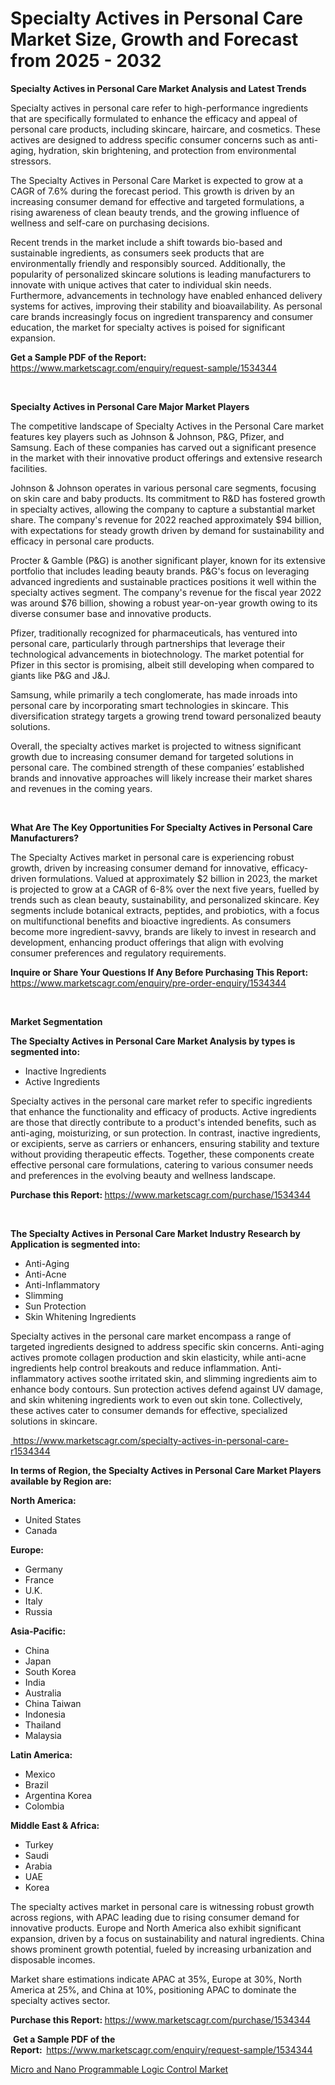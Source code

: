 <p><h1>Specialty Actives in Personal Care Market Size, Growth and Forecast from 2025 - 2032</h1></p><p><strong>Specialty Actives in Personal Care Market Analysis and Latest Trends</strong></p>
<p><p>Specialty actives in personal care refer to high-performance ingredients that are specifically formulated to enhance the efficacy and appeal of personal care products, including skincare, haircare, and cosmetics. These actives are designed to address specific consumer concerns such as anti-aging, hydration, skin brightening, and protection from environmental stressors. </p><p>The Specialty Actives in Personal Care Market is expected to grow at a CAGR of 7.6% during the forecast period. This growth is driven by an increasing consumer demand for effective and targeted formulations, a rising awareness of clean beauty trends, and the growing influence of wellness and self-care on purchasing decisions. </p><p>Recent trends in the market include a shift towards bio-based and sustainable ingredients, as consumers seek products that are environmentally friendly and responsibly sourced. Additionally, the popularity of personalized skincare solutions is leading manufacturers to innovate with unique actives that cater to individual skin needs. Furthermore, advancements in technology have enabled enhanced delivery systems for actives, improving their stability and bioavailability. As personal care brands increasingly focus on ingredient transparency and consumer education, the market for specialty actives is poised for significant expansion.</p></p>
<p><strong>Get a Sample PDF of the Report:&nbsp;</strong> <a href="https://www.marketscagr.com/enquiry/request-sample/1534344?utm_campaign=2384&utm_medium=2&utm_source=Github&utm_content=ia&utm_term=28022025&utm_id=specialty-actives-in-personal-care">https://www.marketscagr.com/enquiry/request-sample/1534344</a></p>
<p>&nbsp;</p>
<p><strong>Specialty Actives in Personal Care Major Market Players</strong></p>
<p><p>The competitive landscape of Specialty Actives in the Personal Care market features key players such as Johnson & Johnson, P&G, Pfizer, and Samsung. Each of these companies has carved out a significant presence in the market with their innovative product offerings and extensive research facilities.</p><p>Johnson & Johnson operates in various personal care segments, focusing on skin care and baby products. Its commitment to R&D has fostered growth in specialty actives, allowing the company to capture a substantial market share. The company's revenue for 2022 reached approximately $94 billion, with expectations for steady growth driven by demand for sustainability and efficacy in personal care products.</p><p>Procter & Gamble (P&G) is another significant player, known for its extensive portfolio that includes leading beauty brands. P&G's focus on leveraging advanced ingredients and sustainable practices positions it well within the specialty actives segment. The company's revenue for the fiscal year 2022 was around $76 billion, showing a robust year-on-year growth owing to its diverse consumer base and innovative products.</p><p>Pfizer, traditionally recognized for pharmaceuticals, has ventured into personal care, particularly through partnerships that leverage their technological advancements in biotechnology. The market potential for Pfizer in this sector is promising, albeit still developing when compared to giants like P&G and J&J.</p><p>Samsung, while primarily a tech conglomerate, has made inroads into personal care by incorporating smart technologies in skincare. This diversification strategy targets a growing trend toward personalized beauty solutions.</p><p>Overall, the specialty actives market is projected to witness significant growth due to increasing consumer demand for targeted solutions in personal care. The combined strength of these companies’ established brands and innovative approaches will likely increase their market shares and revenues in the coming years.</p></p>
<p>&nbsp;</p>
<p><strong>What Are The Key Opportunities For Specialty Actives in Personal Care Manufacturers?</strong></p>
<p><p>The Specialty Actives market in personal care is experiencing robust growth, driven by increasing consumer demand for innovative, efficacy-driven formulations. Valued at approximately $2 billion in 2023, the market is projected to grow at a CAGR of 6-8% over the next five years, fuelled by trends such as clean beauty, sustainability, and personalized skincare. Key segments include botanical extracts, peptides, and probiotics, with a focus on multifunctional benefits and bioactive ingredients. As consumers become more ingredient-savvy, brands are likely to invest in research and development, enhancing product offerings that align with evolving consumer preferences and regulatory requirements.</p></p>
<p><strong>Inquire or Share Your Questions If Any Before Purchasing This Report:</strong> <a href="https://www.marketscagr.com/enquiry/pre-order-enquiry/1534344?utm_campaign=2384&utm_medium=2&utm_source=Github&utm_content=ia&utm_term=28022025&utm_id=specialty-actives-in-personal-care">https://www.marketscagr.com/enquiry/pre-order-enquiry/1534344</a></p>
<p>&nbsp;</p>
<p><strong>Market Segmentation</strong></p>
<p><strong>The Specialty Actives in Personal Care Market Analysis by types is segmented into:</strong></p>
<p><ul><li>Inactive Ingredients</li><li>Active Ingredients</li></ul></p>
<p><p>Specialty actives in the personal care market refer to specific ingredients that enhance the functionality and efficacy of products. Active ingredients are those that directly contribute to a product's intended benefits, such as anti-aging, moisturizing, or sun protection. In contrast, inactive ingredients, or excipients, serve as carriers or enhancers, ensuring stability and texture without providing therapeutic effects. Together, these components create effective personal care formulations, catering to various consumer needs and preferences in the evolving beauty and wellness landscape.</p></p>
<p><strong>Purchase this Report:&nbsp;</strong><a href="https://www.marketscagr.com/purchase/1534344?utm_campaign=2384&utm_medium=2&utm_source=Github&utm_content=ia&utm_term=28022025&utm_id=specialty-actives-in-personal-care">https://www.marketscagr.com/purchase/1534344</a></p>
<p>&nbsp;</p>
<p><strong>The Specialty Actives in Personal Care Market Industry Research by Application is segmented into:</strong></p>
<p><ul><li>Anti-Aging</li><li>Anti-Acne</li><li>Anti-Inflammatory</li><li>Slimming</li><li>Sun Protection</li><li>Skin Whitening Ingredients</li></ul></p>
<p><p>Specialty actives in the personal care market encompass a range of targeted ingredients designed to address specific skin concerns. Anti-aging actives promote collagen production and skin elasticity, while anti-acne ingredients help control breakouts and reduce inflammation. Anti-inflammatory actives soothe irritated skin, and slimming ingredients aim to enhance body contours. Sun protection actives defend against UV damage, and skin whitening ingredients work to even out skin tone. Collectively, these actives cater to consumer demands for effective, specialized solutions in skincare.</p></p>
<p><a href="https://www.marketscagr.com/specialty-actives-in-personal-care-r1534344?utm_campaign=2384&utm_medium=2&utm_source=Github&utm_content=ia&utm_term=28022025&utm_id=specialty-actives-in-personal-care">&nbsp;https://www.marketscagr.com/specialty-actives-in-personal-care-r1534344</a></p>
<p><strong>In terms of Region, the Specialty Actives in Personal Care Market Players available by Region are:</strong></p>
<p>
    <p> <strong> North America: </strong>
        <ul>
            <li>United States</li>
            <li>Canada</li>
        </ul>
        </p> 
    <p> <strong> Europe: </strong>
        <ul>
            <li>Germany</li>
            <li>France</li>
            <li>U.K.</li>
            <li>Italy</li>
            <li>Russia</li>
        </ul>
        </p> 
    <p> <strong> Asia-Pacific: </strong>
        <ul>
            <li>China</li>
            <li>Japan</li>
            <li>South Korea</li>
            <li>India</li>
            <li>Australia</li>
            <li>China Taiwan</li>
            <li>Indonesia</li>
            <li>Thailand</li>
            <li>Malaysia</li>
        </ul>
        </p> 
    <p> <strong> Latin America: </strong>
        <ul>
            <li>Mexico</li>
            <li>Brazil</li>
            <li>Argentina Korea</li>
            <li>Colombia</li>
        </ul>
        </p> 
    <p> <strong> Middle East & Africa: </strong>
        <ul>
            <li>Turkey</li>
            <li>Saudi</li>
            <li>Arabia</li>
            <li>UAE</li>
            <li>Korea</li>
        </ul>
    </p>
    </p>
<p><p>The specialty actives market in personal care is witnessing robust growth across regions, with APAC leading due to rising consumer demand for innovative products. Europe and North America also exhibit significant expansion, driven by a focus on sustainability and natural ingredients. China shows prominent growth potential, fueled by increasing urbanization and disposable incomes. </p><p>Market share estimations indicate APAC at 35%, Europe at 30%, North America at 25%, and China at 10%, positioning APAC to dominate the specialty actives sector.</p></p>
<p><strong>Purchase this Report: </strong><a href="https://www.marketscagr.com/purchase/1534344?utm_campaign=2384&utm_medium=2&utm_source=Github&utm_content=ia&utm_term=28022025&utm_id=specialty-actives-in-personal-care">https://www.marketscagr.com/purchase/1534344</a></p>
<p>&nbsp;<strong>Get a Sample PDF of the Report:&nbsp;&nbsp;</strong><a href="https://www.marketscagr.com/enquiry/request-sample/1534344?utm_campaign=2384&utm_medium=2&utm_source=Github&utm_content=ia&utm_term=28022025&utm_id=specialty-actives-in-personal-care">https://www.marketscagr.com/enquiry/request-sample/1534344</a></p>
<p><strong></strong></p>
<p><p><a href="https://github.com/normiaooghe3/Market-Research-Report-List-1/blob/main/micro-and-nano-programmable-logic-control-market.md?utm_campaign=2384&utm_medium=2&utm_source=Github&utm_content=ia&utm_term=28022025&utm_id=specialty-actives-in-personal-care">Micro and Nano Programmable Logic Control Market</a></p></p>